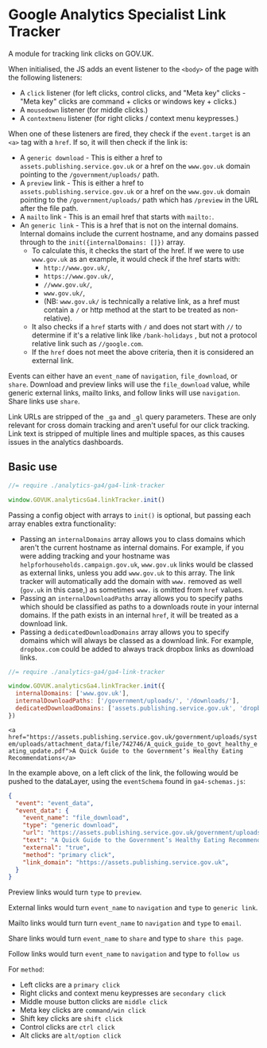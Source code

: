 # Google Analytics Specialist Link Tracker

A module for tracking link clicks on GOV.UK.

When initialised, the JS adds an event listener to the `<body>` of the page with the following listeners:

- A `click` listener (for left clicks, control clicks, and "Meta key" clicks - "Meta key" clicks are command + clicks or windows key + clicks.)
- A `mousedown` listener (for middle clicks.)
- A `contextmenu` listener (for right clicks / context menu keypresses.)

When one of these listeners are fired, they check if the `event.target` is an `<a>` tag with a `href`. If so, it will then check if the link is:

- A `generic download` - This is either a href to `assets.publishing.service.gov.uk` or a href on the `www.gov.uk` domain pointing to the `/government/uploads/` path.
- A `preview` link - This is either a href to `assets.publishing.service.gov.uk` or a href on the `www.gov.uk` domain pointing to the `/government/uploads/` path which has `/preview` in the URL after the file path.
- A `mailto` link - This is an email href that starts with `mailto:`.
- An `generic link`  - This is a href that is not on the internal domains. Internal domains include the current hostname, and any domains passed through to the `init({internalDomains: []})` array.
  - To calculate this, it checks the start of the href. If we were to use `www.gov.uk` as an example, it would check if the href starts with:
    - `http://www.gov.uk/`,
    - `https://www.gov.uk/`,
    - `//www.gov.uk/`,
    - `www.gov.uk/`,
    - (NB: `www.gov.uk/` is technically a relative link, as a href must contain a `/` or http method at the start to be treated as non-relative).
  - It also checks if a `href` starts with `/` and does not start with `//` to determine if it's a relative link like `/bank-holidays` , but not a protocol relative link such as `//google.com`.
  - If the `href` does not meet the above criteria, then it is considered an external link.

Events can either have an `event_name` of `navigation`, `file_download`, or `share`. Download and preview links will use the `file_download` value, while generic external links, mailto links, and follow links will use `navigation`. Share links use `share`.

Link URLs are stripped of the `_ga` and `_gl` query parameters. These are only relevant for cross domain tracking and aren't useful for our click tracking. Link text is stripped of multiple lines and multiple spaces, as this causes issues in the analytics dashboards.

## Basic use

```JavaScript
//= require ./analytics-ga4/ga4-link-tracker

window.GOVUK.analyticsGa4.linkTracker.init()
```

Passing a config object with arrays to `init()` is optional, but passing each array enables extra functionality:
- Passing an `internalDomains` array allows you to class domains which aren't the current hostname as internal domains. For example, if you were adding tracking and your hostname was `helpforhouseholds.campaign.gov.uk`, `www.gov.uk` links would be classed as external links, unless you add `www.gov.uk` to this array. The link tracker will automatically add the domain with `www.` removed as well (`gov.uk` in this case,) as sometimes `www.` is omitted from `href` values.
- Passing an `internalDownloadPaths` array allows you to specify paths which should be classified as paths to a downloads route in your internal domains. If the path exists in an internal `href`, it will be treated as a download link.
- Passing a `dedicatedDownloadDomains` array allows you to specify domains which will always be classed as a download link. For example, `dropbox.com` could be added to always track dropbox links as download links.

```JavaScript
//= require ./analytics-ga4/ga4-link-tracker

window.GOVUK.analyticsGa4.linkTracker.init({
  internalDomains: ['www.gov.uk'],
  internalDownloadPaths: ['/government/uploads/', '/downloads/'],
  dedicatedDownloadDomains: ['assets.publishing.service.gov.uk', 'dropbox.com'],
})

```

`<a href="https://assets.publishing.service.gov.uk/government/uploads/system/uploads/attachment_data/file/742746/A_quick_guide_to_govt_healthy_eating_update.pdf">A Quick Guide to the Government’s Healthy Eating Recommendations</a>`

In the example above, on a left click of the link, the following would be pushed to the dataLayer, using the `eventSchema` found in `ga4-schemas.js`:

```JSON
{
  "event": "event_data",
  "event_data": {
    "event_name": "file_download",
    "type": "generic download",
    "url": "https://assets.publishing.service.gov.uk/government/uploads/system/uploads/attachment_data/file/742746/A_quick_guide_to_govt_healthy_eating_update.pdf",
    "text": "A Quick Guide to the Government’s Healthy Eating Recommendations",
    "external": "true",
    "method": "primary click",
    "link_domain": "https://assets.publishing.service.gov.uk",
  }
}
```

Preview links would turn `type` to `preview`.

External links would turn `event_name` to `navigation` and `type` to `generic link`.

Mailto links would turn turn `event_name` to `navigation` and `type` to `email`.

Share links would turn `event_name` to `share` and type to `share this page`.

Follow links would turn `event_name` to `navigation` and type to `follow us`

For `method`:

- Left clicks are a `primary click`
- Right clicks and context menu keypresses are `secondary click`
- Middle mouse button clicks are `middle click`
- Meta key clicks are `command/win click`
- Shift key clicks are `shift click`
- Control clicks are `ctrl click`
- Alt clicks are `alt/option click`
